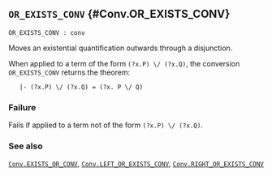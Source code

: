 ## `OR_EXISTS_CONV` {#Conv.OR_EXISTS_CONV}


```
OR_EXISTS_CONV : conv
```



Moves an existential quantification outwards through a disjunction.


When applied to a term of the form `(?x.P) \/ (?x.Q)`, the conversion
`OR_EXISTS_CONV` returns the theorem:
    
       |- (?x.P) \/ (?x.Q) = (?x. P \/ Q)
    



### Failure

Fails if applied to a term not of the form `(?x.P) \/ (?x.Q)`.

### See also

[`Conv.EXISTS_OR_CONV`](#Conv.EXISTS_OR_CONV), [`Conv.LEFT_OR_EXISTS_CONV`](#Conv.LEFT_OR_EXISTS_CONV), [`Conv.RIGHT_OR_EXISTS_CONV`](#Conv.RIGHT_OR_EXISTS_CONV)


